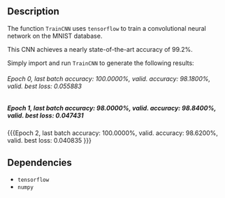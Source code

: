 Description
-----------

The function `TrainCNN` uses `tensorflow` to train a convolutional neural network on the MNIST database.

This CNN achieves a nearly state-of-the-art accuracy of 99.2%.

Simply import and run `TrainCNN` to generate the following results:

###### Epoch 0, last batch accuracy: 100.0000%, valid. accuracy: 98.1800%, valid. best loss: 0.055883

##### Epoch 1, last batch accuracy: 98.0000%, valid. accuracy: 98.8400%, valid. best loss: 0.047431

{{{Epoch 2, last batch accuracy: 100.0000%, valid. accuracy: 98.6200%, valid. best loss: 0.040835
}}}


Dependencies
------------

* `tensorflow`
* `numpy`

